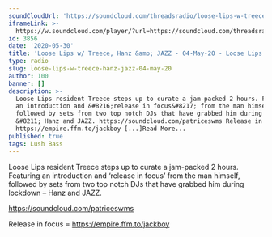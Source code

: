 ```yaml
---
soundCloudUrl: 'https://soundcloud.com/threadsradio/loose-lips-w-treece-hanz-jazz-04-may-20'
iframeLink: >-
  https://w.soundcloud.com/player/?url=https://soundcloud.com/threadsradio/loose-lips-w-treece-hanz-jazz-04-may-20&color=00aabb&auto_play=false&hide_related=false&show_comments=true&show_user=true&show_reposts=false
id: 3856
date: '2020-05-30'
title: 'Loose Lips w/ Treece, Hanz &amp; JAZZ - 04-May-20 - Loose Lips'
type: radio
slug: loose-lips-w-treece-hanz-jazz-04-may-20
author: 100
banner: []
description: >-
  Loose Lips resident Treece steps up to curate a jam-packed 2 hours. Featuring
  an introduction and &#8216;release in focus&#8217; from the man himself,
  followed by sets from two top notch DJs that have grabbed him during lockdown
  &#8211; Hanz and JAZZ. https://soundcloud.com/patriceswms Release in focus =
  https://empire.ffm.to/jackboy [...]Read More...
published: true
tags: Lush Bass
---
```

Loose Lips resident Treece steps up to curate a jam-packed 2 hours. Featuring an introduction and ‘release in focus’ from the man himself, followed by sets from two top notch DJs that have grabbed him during lockdown – Hanz and JAZZ.

  
https://soundcloud.com/patriceswms

Release in focus = https://empire.ffm.to/jackboy